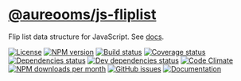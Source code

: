 [@aureooms/js-fliplist](https://aureooms.github.io/js-fliplist)
==

Flip list data structure for JavaScript.
See [docs](https://aureooms.github.io/js-fliplist/index.html).

[![License](https://img.shields.io/github/license/aureooms/js-fliplist.svg?style=flat)](https://raw.githubusercontent.com/aureooms/js-fliplist/master/LICENSE)
[![NPM version](https://img.shields.io/npm/v/@aureooms/js-fliplist.svg?style=flat)](https://www.npmjs.org/package/@aureooms/js-fliplist)
[![Build status](https://img.shields.io/travis/aureooms/js-fliplist.svg?style=flat)](https://travis-ci.org/aureooms/js-fliplist)
[![Coverage status](https://img.shields.io/coveralls/aureooms/js-fliplist.svg?style=flat)](https://coveralls.io/r/aureooms/js-fliplist)
[![Dependencies status](https://img.shields.io/david/aureooms/js-fliplist.svg?style=flat)](https://david-dm.org/aureooms/js-fliplist#info=dependencies)
[![Dev dependencies status](https://img.shields.io/david/dev/aureooms/js-fliplist.svg?style=flat)](https://david-dm.org/aureooms/js-fliplist#info=devDependencies)
[![Code Climate](https://img.shields.io/codeclimate/github/aureooms/js-fliplist.svg?style=flat)](https://codeclimate.com/github/aureooms/js-fliplist)
[![NPM downloads per month](https://img.shields.io/npm/dm/@aureooms/js-fliplist.svg?style=flat)](https://www.npmjs.org/package/@aureooms/js-fliplist)
[![GitHub issues](https://img.shields.io/github/issues/aureooms/js-fliplist.svg?style=flat)](https://github.com/aureooms/js-fliplist/issues)
[![Documentation](https://aureooms.github.io/js-fliplist/badge.svg)](https://aureooms.github.io/js-fliplist/source.html)

